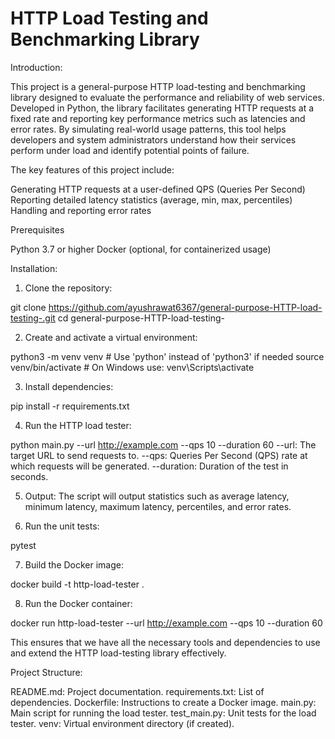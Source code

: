 # HTTP Load Testing and Benchmarking Library

Introduction:

This project is a general-purpose HTTP load-testing and benchmarking library designed to evaluate the performance and reliability of web services. Developed in Python, the library facilitates generating HTTP requests at a fixed rate and reporting key performance metrics such as latencies and error rates. By simulating real-world usage patterns, this tool helps developers and system administrators understand how their services perform under load and identify potential points of failure.

The key features of this project include:

Generating HTTP requests at a user-defined QPS (Queries Per Second)
Reporting detailed latency statistics (average, min, max, percentiles)
Handling and reporting error rates

Prerequisites

Python 3.7 or higher
Docker (optional, for containerized usage)

Installation:

1. Clone the repository:

git clone https://github.com/ayushrawat6367/general-purpose-HTTP-load-testing-.git
cd general-purpose-HTTP-load-testing-

2. Create and activate a virtual environment:

python3 -m venv venv  # Use 'python' instead of 'python3' if needed
source venv/bin/activate  # On Windows use: venv\Scripts\activate

3. Install dependencies:

pip install -r requirements.txt

4. Run the HTTP load tester:

python main.py --url http://example.com --qps 10 --duration 60
--url: The target URL to send requests to.
--qps: Queries Per Second (QPS) rate at which requests will be generated.
--duration: Duration of the test in seconds.

5. Output:
The script will output statistics such as average latency, minimum latency, maximum latency, percentiles, and error rates.

6. Run the unit tests:

pytest

7. Build the Docker image:

docker build -t http-load-tester .

8. Run the Docker container:

docker run http-load-tester --url http://example.com --qps 10 --duration 60

This ensures that we have all the necessary tools and dependencies to use and extend the HTTP load-testing library effectively.

Project Structure:

README.md: Project documentation.
requirements.txt: List of dependencies.
Dockerfile: Instructions to create a Docker image.
main.py: Main script for running the load tester.
test_main.py: Unit tests for the load tester.
venv: Virtual environment directory (if created).




